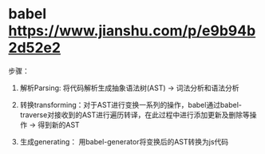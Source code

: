 # babel  <https://www.jianshu.com/p/e9b94b2d52e2>

步骤：

1. 解析Parsing: 将代码解析生成抽象语法树(AST)  -> 词法分析和语法分析

2. 转换transforming：对于AST进行变换一系列的操作，babel通过babel-traverse对接收到的AST进行遍历转译，在此过程中进行添加更新及删除等操作 -> 得到新的AST

3. 生成generating： 用babel-generator将变换后的AST转换为js代码
